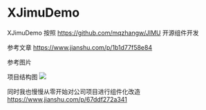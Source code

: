 # XJimuDemo
XJimuDemo 按照 https://github.com/mqzhangw/JIMU 开源组件开发

参考文章
https://www.jianshu.com/p/1b1d77f58e84

参考图片


项目结构图
![](https://github.com/zhxhcoder/XJimuDemo/blob/master/screenshots/xjimudemo.png)

同时我也慢慢从零开始对公司项目进行组件化改造
https://www.jianshu.com/p/67ddf272a341

